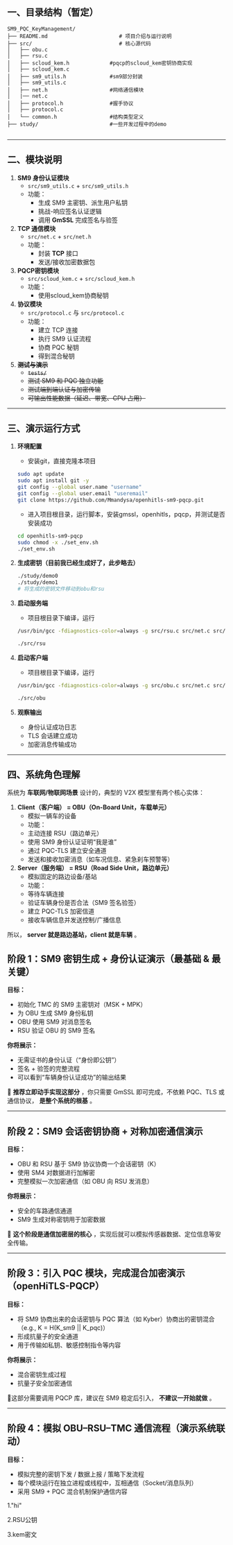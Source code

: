 ## **一、目录结构（暂定）**

```plaintext
SM9_PQC_KeyManagement/
├── README.md               		# 项目介绍与运行说明
├── src/                    		# 核心源代码
│   ├── obu.c
│   ├── rsu.c
│   ├── scloud_kem.h             #pqcp的scloud_kem密钥协商实现
│   ├── scloud_kem.c
│   ├── sm9_utils.h              #sm9部分封装
│   ├── sm9_utils.c
│   ├── net.h                    #网络通信模块
│   |── net.c
│   ├── protocol.h               #握手协议
│   ├── protocol.c
│   └── common.h                 #结构类型定义
├── study/                       #一些开发过程中的demo


```

---

## **二、模块说明**

1. **SM9 身份认证模块**
   * `src/sm9_utils.c` + `src/sm9_utils.h`
   * 功能：
     * 生成 SM9 主密钥、派生用户私钥
     * 挑战-响应签名认证逻辑
     * 调用 **GmSSL** 完成签名与验签
2. **TCP 通信模块**
   * `src/net.c` + `src/net.h`
   * 功能：
     * 封装 **TCP** 接口
     * 发送/接收加密数据包
3. **PQCP密钥模块**
   * `src/scloud_kem.c` + `src/scloud_kem.h`
   * 功能：
     * 使用scloud_kem协商秘钥
4. **协议模块**
   * `src/protocol.c` 与 `src/protocol.c`
   * 功能：
     * 建立 TCP 连接
     * 执行 SM9 认证流程
     * 协商 PQC 秘钥
     * 得到混合秘钥
5. **~~测试与演示~~**
   * ~~`tests/`~~
   * ~~测试 SM9 和 PQC 独立功能~~
   * ~~测试端到端认证与加密传输~~
   * ~~可输出性能数据（延迟、带宽、CPU 占用）~~

---

## **三、演示运行方式**

1. **环境配置**

   * 安装git，直接克隆本项目

   ```bash
   sudo apt update
   sudo apt install git -y
   git config --global user.name "username"
   git config --global user.email "useremail"
   git clone https://github.com/Mmandysa/openhitls-sm9-pqcp.git
   ```

   * 进入项目根目录，运行脚本，安装gmssl，openhitls，pqcp，并测试是否安装成功

   ```bash
   cd openhitls-sm9-pqcp
   sudo chmod -x ./set_env.sh
   ./set_env.sh
   ```
2. **生成密钥（目前我已经生成好了，此步略去）**

   ```bash
   ./study/demo0
   ./study/demo1
   # 将生成的密钥文件移动到obu和rsu
   ```
3. **启动服务端**

   * 项目根目录下编译，运行
   ```bash
   /usr/bin/gcc -fdiagnostics-color=always -g src/rsu.c src/net.c src/protocol.c src/scloud_kem.c src/sm9_utils.c -o /home/tys/openhitls-sm9-pqcp/src/rsu -I/usr/local/include -I/usr/local/include/gmssl -I/usr/local/include/hitls -I/usr/local/include/hitls/auth -I/usr/local/include/hitls/bsl -I/usr/local/include/hitls/crypto -I/usr/local/include/hitls/pki -I/usr/local/include/pqcp -L/usr/local/lib -lgmssl -lcjson -lcrypto -lssl -lhitls_auth -lhitls_bsl -lhitls_crypto -lhitls_pki -lpqcp_provider -lpthread

   ./src/rsu
   ```

3. **启动客户端**

   * 项目根目录下编译，运行
   ```bash
   /usr/bin/gcc -fdiagnostics-color=always -g src/obu.c src/net.c src/protocol.c src/scloud_kem.c src/sm9_utils.c -o /home/tys/openhitls-sm9-pqcp/src/obu -I/usr/local/include -I/usr/local/include/gmssl -I/usr/local/include/hitls -I/usr/local/include/hitls/auth -I/usr/local/include/hitls/bsl -I/usr/local/include/hitls/crypto -I/usr/local/include/hitls/pki -I/usr/local/include/pqcp -L/usr/local/lib -lgmssl -lcjson -lcrypto -lssl -lhitls_auth -lhitls_bsl -lhitls_crypto -lhitls_pki -lpqcp_provider -lpthread

   ./src/obu
   ```

4. **观察输出**

   * 身份认证成功日志
   * TLS 会话建立成功
   * 加密消息传输成功

---

## **四、系统角色理解**

系统为 **车联网/物联网场景** 设计的，典型的 V2X 模型里有两个核心实体：

1. **Client（客户端） = OBU（On-Board Unit，车载单元）**
   * 模拟一辆车的设备
   * 功能：
   * 主动连接 RSU（路边单元）
   * 使用 SM9 身份认证证明“我是谁”
   * 通过 PQC-TLS 建立安全通道
   * 发送和接收加密消息（如车况信息、紧急刹车预警等）
2. **Server（服务端） = RSU（Road Side Unit，路边单元）**
   * 模拟固定的路边设备/基站
   * 功能：
   * 等待车辆连接
   * 验证车辆身份是否合法（SM9 签名验签）
   * 建立 PQC-TLS 加密信道
   * 接收车辆信息并发送控制/广播信息

所以， **server 就是路边基站，client 就是车辆** 。

## 阶段 1：SM9 密钥生成 + 身份认证演示（最基础 & 最关键）

**目标：**

* 初始化 TMC 的 SM9 主密钥对（MSK + MPK）
* 为 OBU 生成 SM9 身份私钥
* OBU 使用 SM9 对消息签名
* RSU 验证 OBU 的 SM9 签名

**你将展示：**

* 无需证书的身份认证（“身份即公钥”）
* 签名 + 验签的完整流程
* 可以看到“车辆身份认证成功”的输出结果

📌 **推荐立即动手实现这部分** ，你只需要 GmSSL 即可完成，不依赖 PQC、TLS 或通信协议， **是整个系统的根基** 。

---

## 阶段 2：SM9 会话密钥协商 + 对称加密通信演示

**目标：**

* OBU 和 RSU 基于 SM9 协议协商一个会话密钥（K）
* 使用 SM4 对数据进行加解密
* 完整模拟一次加密通信（如 OBU 向 RSU 发消息）

**你将展示：**

* 安全的车路通信通道
* SM9 生成对称密钥用于加密数据

📌 **这个阶段是通信加密层的核心** ，实现后就可以模拟传感器数据、定位信息等安全传输。

---

## 阶段 3：引入 PQC 模块，完成混合加密演示（openHiTLS-PQCP）

**目标：**

* 将 SM9 协商出来的会话密钥与 PQC 算法（如 Kyber）协商出的密钥混合（e.g., K = H(K_sm9 || K_pqc)）
* 形成抗量子的安全通道
* 用于传输如私钥、敏感控制指令等内容

**你将展示：**

* 混合密钥生成过程
* 抗量子安全加密通信

📌这部分需要调用 PQCP 库，建议在 SM9 稳定后引入， **不建议一开始就做** 。

---

## 阶段 4：模拟 OBU–RSU–TMC 通信流程（演示系统联动）

**目标：**

* 模拟完整的密钥下发 / 数据上报 / 策略下发流程
* 每个模块运行在独立进程或线程中，互相通信（Socket/消息队列）
* 采用 SM9 + PQC 混合机制保护通信内容

1."hi"

2.RSU公钥

3.kem密文
